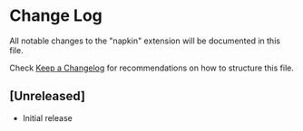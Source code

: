 # Change Log

All notable changes to the "napkin" extension will be documented in this file.

Check [Keep a Changelog](http://keepachangelog.com/) for recommendations on how to structure this file.

## [Unreleased]

- Initial release
